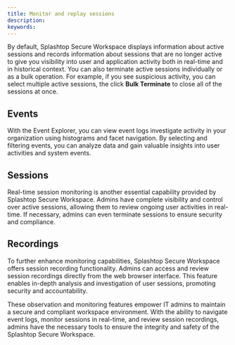 ```yaml
---
title: Monitor and replay sessions
description:
keywords:
---
```


By default, Splashtop Secure Workspace displays information about active sessions and records information about sessions that are no longer active to give you visibility into user and application activity both in real-time and in historical context. You can also terminate active sessions individually or as a bulk operation. For example, if you see suspicious activity, you can select multiple active sessions, the click **Bulk Terminate** to close all of the sessions at once.


## Events

With the Event Explorer, you can view event logs investigate activity in your organization using histograms and facet navigation. By selecting and filtering events, you can analyze data and gain valuable insights into user activities and system events.

## Sessions

Real-time session monitoring is another essential capability provided by Splashtop Secure Workspace. Admins have complete visibility and control over active sessions, allowing them to review ongoing user activities in real-time. If necessary, admins can even terminate sessions to ensure security and compliance.

## Recordings

To further enhance monitoring capabilities, Splashtop Secure Workspace offers session recording functionality. Admins can access and review session recordings directly from the web browser interface. This feature enables in-depth analysis and investigation of user sessions, promoting security and accountability.

These observation and monitoring features empower IT admins to maintain a secure and compliant workspace environment. With the ability to navigate event logs, monitor sessions in real-time, and review session recordings, admins have the necessary tools to ensure the integrity and safety of the Splashtop Secure Workspace.